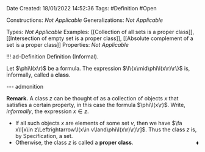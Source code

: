 <br />
<br />

Date Created: 18/01/2022 14:52:36
Tags: #Definition #Open

Constructions: _Not Applicable_
Generalizations: _Not Applicable_

Types: _Not Applicable_
Examples: [[Collection of all sets is a proper class]], [[Intersection of empty set is a proper class]], [[Absolute complement of a set is a proper class]] 
Properties: _Not Applicable_

!!! ad-Definition Definition (Informal).

Let $\phi\l(x\r)$ be a formula. The expression $\l\{x\mid\phi\l(x\r)\r\}$ is, informally, called a **class**.

--- admonition

**Remark.** A class $z$ can be thought of as a collection of objects $x$ that satisfies a certain property, in this case the formula $\phi\l(x\r)$. Write, _informally_, the expression $x\in z$.
* If all such objects $x$ are elements of some set $v$, then we have $\fa x\l[x\in z\Leftrightarrow\l(x\in v\land\phi\l(x\r)\r)\r]$. Thus the class $z$ is, by Specification, a set.
* Otherwise, the class $z$ is called a **proper class**.<span style="float:right;">$\blacklozenge$</span>
